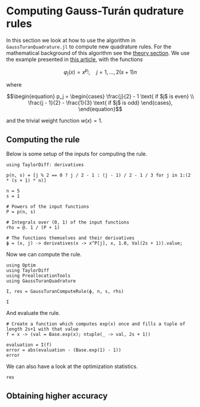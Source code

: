 # Computing Gauss-Turán qudrature rules

In this section we look at how to use the algorithm in `GaussTuranQuadrature.jl` to compute new quadrature rules. For the mathematical background of this algorithm see the [theory section](theory.md).
We use the example presented in [this article](https://www.sciencedirect.com/science/article/pii/S0898122100850014?via%3Dihub), with the functions

```math
\begin{equation}
    \varphi_j(x) = x^{p_j}, \quad j = 1, \ldots, 2(s + 1)n
\end{equation}
```

where

```math
\begin{equation}
    p_j =
    \begin{cases}
        \frac{j}{2} - 1 \text{ if $j$ is even} \\
        \frac{j - 1}{2} - \frac{1}{3} \text{ if $j$ is odd}
    \end{cases},
\end{equation}
```

and the trivial weight function $w(x) = 1$.

## Computing the rule

Below is some setup of the inputs for computing the rule.

```@example 1
using TaylorDiff: derivatives

p(n, s) = [j % 2 == 0 ? j / 2 - 1 : (j - 1) / 2 - 1 / 3 for j in 1:(2 * (s + 1) * n)]

n = 5
s = 1

# Powers of the input functions
P = p(n, s)

# Integrals over (0, 1) of the input functions
rhs = @. 1 / (P + 1)

# The functions themselves and their derivatives
ϕ = (x, j) -> derivatives(x -> x^P[j], x, 1.0, Val(2s + 1)).value;
```

Now we can compute the rule.

```@example 1
using Optim
using TaylorDiff
using PreallocationTools
using GaussTuranQuadrature

I, res = GaussTuranComputeRule(ϕ, n, s, rhs)

I
```

And evaluate the rule.

```@example 1
# Create a function which computes exp(x) once and fills a tuple of length 2s+1 with that value
f = x -> (val = Base.exp(x); ntuple(_ -> val, 2s + 1))

evaluation = I(f)
error = abs(evaluation - (Base.exp(1) - 1))
error
```

We can also have a look at the optimization statistics.

```@example 1
res
```

## Obtaining higher accuracy
